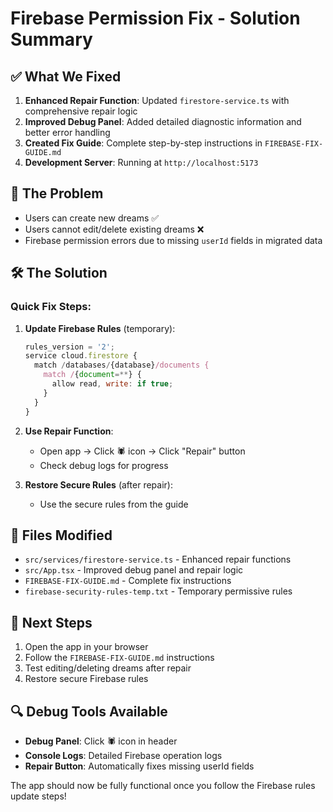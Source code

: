# Firebase Permission Fix - Solution Summary

## ✅ What We Fixed

1. **Enhanced Repair Function**: Updated `firestore-service.ts` with comprehensive repair logic
2. **Improved Debug Panel**: Added detailed diagnostic information and better error handling
3. **Created Fix Guide**: Complete step-by-step instructions in `FIREBASE-FIX-GUIDE.md`
4. **Development Server**: Running at `http://localhost:5173`

## 🎯 The Problem

- Users can create new dreams ✅
- Users cannot edit/delete existing dreams ❌
- Firebase permission errors due to missing `userId` fields in migrated data

## 🛠️ The Solution

### Quick Fix Steps:

1. **Update Firebase Rules** (temporary):
   ```javascript
   rules_version = '2';
   service cloud.firestore {
     match /databases/{database}/documents {
       match /{document=**} {
         allow read, write: if true;
       }
     }
   }
   ```

2. **Use Repair Function**:
   - Open app → Click 🕷️ icon → Click "Repair" button
   - Check debug logs for progress

3. **Restore Secure Rules** (after repair):
   - Use the secure rules from the guide

## 📁 Files Modified

- `src/services/firestore-service.ts` - Enhanced repair functions
- `src/App.tsx` - Improved debug panel and repair logic
- `FIREBASE-FIX-GUIDE.md` - Complete fix instructions
- `firebase-security-rules-temp.txt` - Temporary permissive rules

## 🚀 Next Steps

1. Open the app in your browser
2. Follow the `FIREBASE-FIX-GUIDE.md` instructions
3. Test editing/deleting dreams after repair
4. Restore secure Firebase rules

## 🔍 Debug Tools Available

- **Debug Panel**: Click 🕷️ icon in header
- **Console Logs**: Detailed Firebase operation logs
- **Repair Button**: Automatically fixes missing userId fields

The app should now be fully functional once you follow the Firebase rules update steps! 